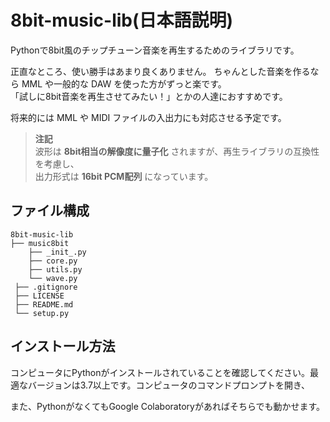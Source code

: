 # 8bit-music-lib(日本語説明)
Pythonで8bit風のチップチューン音楽を再生するためのライブラリです。

正直なところ、使い勝手はあまり良くありません。
ちゃんとした音楽を作るなら MML や一般的な DAW を使った方がずっと楽です。  
「試しに8bit音楽を再生させてみたい！」とかの人達におすすめです。

将来的には MML や MIDI ファイルの入出力にも対応させる予定です。

> **注記**  
> 波形は **8bit相当の解像度に量子化** されますが、再生ライブラリの互換性を考慮し、  
> 出力形式は **16bit PCM配列** になっています。


## ファイル構成
```
8bit-music-lib
├── music8bit
    ├── _init_.py
    ├── core.py
    ├── utils.py
    └── wave.py
 ├── .gitignore
 ├── LICENSE
 ├── README.md
 └── setup.py
```

## インストール方法
コンピュータにPythonがインストールされていることを確認してください。最適なバージョンは3.7以上です。コンピュータのコマンドプロンプトを開き、

また、PythonがなくてもGoogle Colaboratoryがあればそちらでも動かせます。
